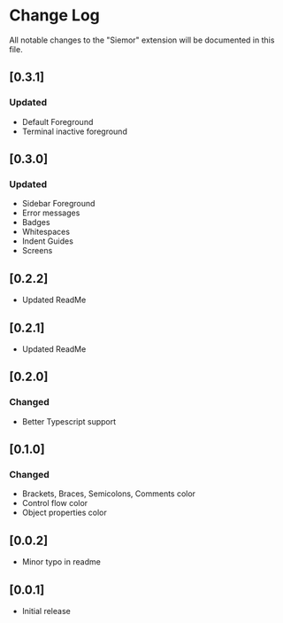 # Change Log

All notable changes to the "Siemor" extension will be documented in this file.

## [0.3.1]

### Updated

* Default Foreground
* Terminal inactive foreground

## [0.3.0]

### Updated

* Sidebar Foreground
* Error messages
* Badges
* Whitespaces
* Indent Guides
* Screens

## [0.2.2]

* Updated ReadMe

## [0.2.1]

* Updated ReadMe

## [0.2.0]

### Changed

* Better Typescript support

## [0.1.0]

### Changed

* Brackets, Braces, Semicolons, Comments color
* Control flow color
* Object properties color

## [0.0.2]

* Minor typo in readme

## [0.0.1]

* Initial release
